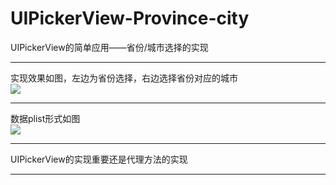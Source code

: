 # UIPickerView-Province-city
UIPickerView的简单应用——省份/城市选择的实现<br>
***
实现效果如图，左边为省份选择，右边选择省份对应的城市<br>
![](https://github.com/nongchaozhe/UIPickerView-Province-city/raw/master/screenShots/pic.png)  <br>
***
数据plist形式如图<br>
![](https://github.com/nongchaozhe/UIPickerView-Province-city/raw/master/screenShots/pic1.png)  <br>

***
UIPickerView的实现重要还是代理方法的实现
***

